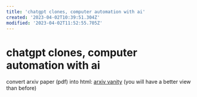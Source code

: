 ```yaml
---
title: 'chatgpt clones, computer automation with ai'
created: '2023-04-02T10:39:51.304Z'
modified: '2023-04-02T11:52:55.705Z'
---
```


# chatgpt clones, computer automation with ai

convert arxiv paper (pdf) into html: [arxiv vanity](https://www.arxiv-vanity.com/) (you will have a better view than before)
